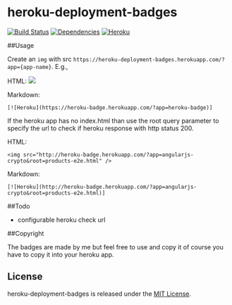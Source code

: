 heroku-deployment-badges
==================
[![Build Status](https://travis-ci.org/pussinboots/heroku-badge.svg?branch=master)](https://travis-ci.org/pussinboots/heroku-badge)
[![Dependencies](https://david-dm.org/pussinboots/heroku-badge.png)](https://david-dm.org/pussinboots/heroku-badge)
[![Heroku](https://heroku-badge.herokuapp.com/?app=heroku-badge)](https://heroku-badge.herokuapp.com/projects.html)

##Usage

Create an `img` with src `https://heroku-deployment-badges.herokuapp.com/?app={app-name}`. E.g.,

HTML:
    <img src="https://heroku-badge.herokuapp.com/?app=heroku-badge" />
    
Markdown:

    [![Heroku](https://heroku-badge.herokuapp.com/?app=heroku-badge)]


If the heroku app has no index.html than use the root query parameter to specify the url to check if heroku response with http status 200.

HTML:

    <img src="http://heroku-badge.herokuapp.com/?app=angularjs-crypto&root=products-e2e.html" />

Markdown:

    [![Heroku](http://heroku-badge.herokuapp.com/?app=angularjs-crypto&root=products-e2e.html)]

##Todo

* configurable heroku check url

##Copyright

The badges are made by me but feel free to use and copy it of course you have to copy it into your heroku app.

License
--------------

heroku-deployment-badges is released under the [MIT License](http://opensource.org/licenses/MIT).
